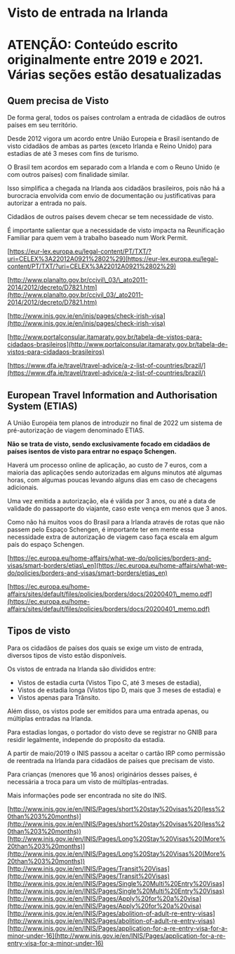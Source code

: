# Visto de entrada na Irlanda

# **ATENÇÃO: Conteúdo escrito originalmente entre 2019 e 2021. Várias seções estão desatualizadas**

## Quem precisa de Visto

De forma geral, todos os países controlam a entrada de cidadãos de outros países em seu território.

Desde 2012 vigora um acordo entre União Europeia e Brasil isentando de visto cidadãos de ambas as partes (exceto Irlanda e Reino Unido) para estadias de até 3 meses com fins de turismo.

O Brasil tem acordos em separado com a Irlanda e com o Reuno Unido (e com outros países) com finalidade similar.

Isso simplifica a chegada na Irlanda aos cidadãos brasileiros, pois não há a burocracia envolvida com envio de documentação ou justificativas para autorizar a entrada no país.

Cidadãos de outros países devem checar se tem necessidade de visto.

É importante salientar que a necessidade de visto impacta na Reunificação Familiar para quem vem à trabalho baseado num Work Permit.

[https://eur-lex.europa.eu/legal-content/PT/TXT/?uri=CELEX%3A22012A0921%2802%29](https://eur-lex.europa.eu/legal-content/PT/TXT/?uri=CELEX%3A22012A0921%2802%29)

[http://www.planalto.gov.br/ccivil\_03/\_ato2011-2014/2012/decreto/D7821.htm](http://www.planalto.gov.br/ccivil_03/_ato2011-2014/2012/decreto/D7821.htm)

[http://www.inis.gov.ie/en/inis/pages/check-irish-visa](http://www.inis.gov.ie/en/inis/pages/check-irish-visa)

[http://www.portalconsular.itamaraty.gov.br/tabela-de-vistos-para-cidadaos-brasileiros](http://www.portalconsular.itamaraty.gov.br/tabela-de-vistos-para-cidadaos-brasileiros)

[https://www.dfa.ie/travel/travel-advice/a-z-list-of-countries/brazil/](https://www.dfa.ie/travel/travel-advice/a-z-list-of-countries/brazil/)

## European Travel Information and Authorisation System (ETIAS)

A União Européia tem planos de introduzir no final de 2022 um sistema de pré-autorização de viagem denominado ETIAS.

**Não se trata de visto, sendo exclusivamente focado em cidadãos de países isentos de visto para entrar no espaço Schengen.**

Haverá um processo online de aplicação, ao custo de 7 euros, com a maioria das aplicações sendo autorizadas em alguns minutos até algumas horas, com algumas poucas levando alguns dias em caso de checagens adicionais.

Uma vez emitida a autorização, ela é válida por 3 anos, ou até a data de validade do passaporte do viajante, caso este vença em menos que 3 anos.

Como não há muitos voos do Brasil para a Irlanda através de rotas que não passem pelo Espaço Schengen, é importante ter em mente essa necessidade extra de autorização de viagem caso faça escala em algum país do espaço Schengen.

[https://ec.europa.eu/home-affairs/what-we-do/policies/borders-and-visas/smart-borders/etias\_en](https://ec.europa.eu/home-affairs/what-we-do/policies/borders-and-visas/smart-borders/etias_en)

[https://ec.europa.eu/home-affairs/sites/default/files/policies/borders/docs/20200401\_memo.pdf](https://ec.europa.eu/home-affairs/sites/default/files/policies/borders/docs/20200401_memo.pdf)

## Tipos de visto

Para os cidadãos de países dos quais se exige um visto de entrada, diversos tipos de visto estão disponíveis.

Os vistos de entrada na Irlanda são divididos entre:

* Vistos de estadia curta (Vistos Tipo C, até 3 meses de estadia),
* Vistos de estadia longa (Vistos tipo D, mais que 3 meses de estadia) e
* Vistos apenas para Trânsito.

Além disso, os vistos pode ser emitidos para uma entrada apenas, ou múltiplas entradas na Irlanda.

Para estadias longas, o portador do visto deve se registrar no GNIB para residir legalmente, independe do propósito da estadia.

A partir de maio/2019 o INIS passou a aceitar o cartão IRP como permissão de reentrada na Irlanda para cidadãos de países que precisam de visto.

Para crianças (menores que 16 anos) originários desses países, é necessária a troca para um visto de múltiplas-entradas.

Mais informações pode ser encontrada no site do INIS.

[http://www.inis.gov.ie/en/INIS/Pages/short%20stay%20visas%20(less%20than%203%20months)](http://www.inis.gov.ie/en/INIS/Pages/short%20stay%20visas%20(less%20than%203%20months))  
[http://www.inis.gov.ie/en/INIS/Pages/Long%20Stay%20Visas%20(More%20than%203%20months)](http://www.inis.gov.ie/en/INIS/Pages/Long%20Stay%20Visas%20(More%20than%203%20months))  
[http://www.inis.gov.ie/en/INIS/Pages/Transit%20Visas](http://www.inis.gov.ie/en/INIS/Pages/Transit%20Visas)  
[http://www.inis.gov.ie/en/INIS/Pages/Single%20Multi%20Entry%20Visas](http://www.inis.gov.ie/en/INIS/Pages/Single%20Multi%20Entry%20Visas)  
[http://www.inis.gov.ie/en/INIS/Pages/Apply%20for%20a%20visa](http://www.inis.gov.ie/en/INIS/Pages/Apply%20for%20a%20visa)  
[http://www.inis.gov.ie/en/INIS/Pages/abolition-of-adult-re-entry-visas](http://www.inis.gov.ie/en/INIS/Pages/abolition-of-adult-re-entry-visas)  
[http://www.inis.gov.ie/en/INIS/Pages/application-for-a-re-entry-visa-for-a-minor-under-16](http://www.inis.gov.ie/en/INIS/Pages/application-for-a-re-entry-visa-for-a-minor-under-16)
